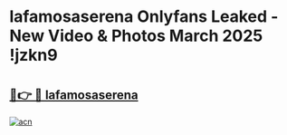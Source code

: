 # lafamosaserena Onlyfans Leaked - New Video & Photos March 2025 !jzkn9

# <h2><a href="https://uwx4p8.iuczelnia.edu.pl?title=lafamosaserena&ref=jzkn9">🔗👉 🔴 lafamosaserena</a></h2>

[![acn](https://github.com/user-attachments/assets/0f9c940e-d8b0-45ae-aac7-cd30a18b3e1c)](https://uwx4p8.iuczelnia.edu.pl?title=lafamosaserena&ref=jzkn9)

